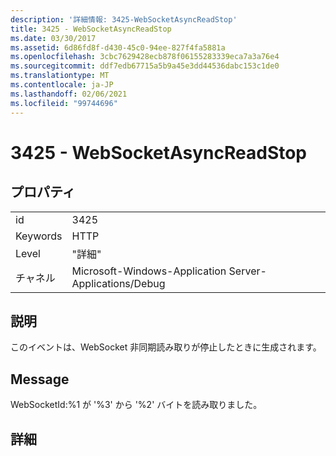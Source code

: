 ```yaml
---
description: '詳細情報: 3425-WebSocketAsyncReadStop'
title: 3425 - WebSocketAsyncReadStop
ms.date: 03/30/2017
ms.assetid: 6d86fd8f-d430-45c0-94ee-827f4fa5881a
ms.openlocfilehash: 3cbc7629428ecb878f06155283339eca7a3a76e4
ms.sourcegitcommit: ddf7edb67715a5b9a45e3dd44536dabc153c1de0
ms.translationtype: MT
ms.contentlocale: ja-JP
ms.lasthandoff: 02/06/2021
ms.locfileid: "99744696"
---
```

# <a name="3425---websocketasyncreadstop"></a>3425 - WebSocketAsyncReadStop

## <a name="properties"></a>プロパティ  
  
|||  
|-|-|  
|id|3425|  
|Keywords|HTTP|  
|Level|"詳細"|  
|チャネル|Microsoft-Windows-Application Server-Applications/Debug|  
  
## <a name="description"></a>説明  

 このイベントは、WebSocket 非同期読み取りが停止したときに生成されます。  
  
## <a name="message"></a>Message  

 WebSocketId:%1 が '%3' から '%2' バイトを読み取りました。  
  
## <a name="details"></a>詳細

